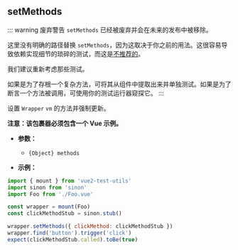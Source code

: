 ## setMethods

::: warning 废弃警告
`setMethods` 已经被废弃并会在未来的发布中被移除。

这里没有明确的路径替换 `setMethods`，因为这取决于你之前的用法。这很容易导致依赖实现细节的琐碎的测试，而这是[不推荐的](https://github.com/vuejs/rfcs/blob/668866fa71d70322f6a7689e88554ab27d349f9c/active-rfcs/0000-vtu-api.md#setmethods)。

我们建议重新考虑那些测试。

如果是为了存根一个复杂方法，可将其从组件中提取出来并单独测试。如果是为了断言一个方法被调用，可使用你的测试运行器窥探它。
:::

设置 `Wrapper` `vm` 的方法并强制更新。

**注意：该包裹器必须包含一个 Vue 示例。**

- **参数：**

  - `{Object} methods`

- **示例：**

```js
import { mount } from 'vue2-test-utils'
import sinon from 'sinon'
import Foo from './Foo.vue'

const wrapper = mount(Foo)
const clickMethodStub = sinon.stub()

wrapper.setMethods({ clickMethod: clickMethodStub })
wrapper.find('button').trigger('click')
expect(clickMethodStub.called).toBe(true)
```
